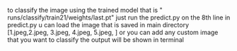 to classify the image using the trained model that is " runs/classify/train21/weights/last.pt"
just run the predict.py 
on the 8th line in predict.py u can load the image that is saved  in main directory  [1.jpeg,2.jpeg, 3.jpeg, 4.jpeg, 5.jpeg,  ] or you can add any custom image that you want to classify 
the output will be shown in terminal 
